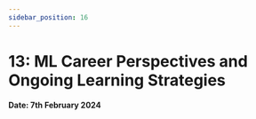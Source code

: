 ```yaml
---
sidebar_position: 16
---
```


# 13: ML Career Perspectives and Ongoing Learning Strategies

**Date: 7th February 2024**

